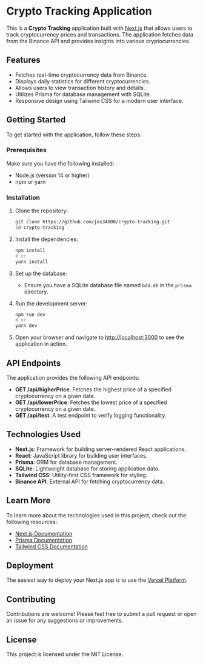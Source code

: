 # Crypto Tracking Application

This is a **Crypto Tracking** application built with [Next.js](https://nextjs.org) that allows users to track cryptocurrency prices and transactions. The application fetches data from the Binance API and provides insights into various cryptocurrencies.

## Features

- Fetches real-time cryptocurrency data from Binance.
- Displays daily statistics for different cryptocurrencies.
- Allows users to view transaction history and details.
- Utilizes Prisma for database management with SQLite.
- Responsive design using Tailwind CSS for a modern user interface.

## Getting Started

To get started with the application, follow these steps:

### Prerequisites

Make sure you have the following installed:

- Node.js (version 14 or higher)
- npm or yarn

### Installation

1. Clone the repository:

   ```bash
   git clone https://github.com/jos34000/crypto-tracking.git
   cd crypto-tracking
   ```

2. Install the dependencies:

   ```bash
   npm install
   # or
   yarn install
   ```

3. Set up the database:

   - Ensure you have a SQLite database file named `bdd.db` in the `prisma` directory.

4. Run the development server:

   ```bash
   npm run dev
   # or
   yarn dev
   ```

5. Open your browser and navigate to [http://localhost:3000](http://localhost:3000) to see the application in action.

## API Endpoints

The application provides the following API endpoints:

- **GET /api/higherPrice**: Fetches the highest price of a specified cryptocurrency on a given date.
- **GET /api/lowerPrice**: Fetches the lowest price of a specified cryptocurrency on a given date.
- **GET /api/test**: A test endpoint to verify logging functionality.

## Technologies Used

- **Next.js**: Framework for building server-rendered React applications.
- **React**: JavaScript library for building user interfaces.
- **Prisma**: ORM for database management.
- **SQLite**: Lightweight database for storing application data.
- **Tailwind CSS**: Utility-first CSS framework for styling.
- **Binance API**: External API for fetching cryptocurrency data.

## Learn More

To learn more about the technologies used in this project, check out the following resources:

- [Next.js Documentation](https://nextjs.org/docs)
- [Prisma Documentation](https://www.prisma.io/docs)
- [Tailwind CSS Documentation](https://tailwindcss.com/docs)

## Deployment

The easiest way to deploy your Next.js app is to use the [Vercel Platform](https://vercel.com/new?utm_medium=default-template&filter=next.js&utm_source=create-next-app&utm_campaign=create-next-app-readme).

## Contributing

Contributions are welcome! Please feel free to submit a pull request or open an issue for any suggestions or improvements.

## License

This project is licensed under the MIT License.
